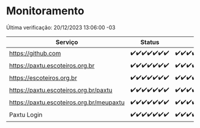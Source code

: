 # Monitoramento

Última verificação: 20/12/2023 13:06:00 -03

|Serviço|Status|Últimas 24h|
|---|---|---|
|https://github.com|<span title="2023-12-13: OK=24">✔️</span><span title="2023-12-14: OK=24">✔️</span><span title="2023-12-15: OK=24">✔️</span><span title="2023-12-16: OK=24">✔️</span><span title="2023-12-17: OK=24">✔️</span><span title="2023-12-18: OK=24">✔️</span><span title="2023-12-19: OK=16">✔️</span>|<span title="19/12/2023 13:07:00 -03 : 200">✔️</span><span title="19/12/2023 14:03:00 -03 : 200">✔️</span><span title="19/12/2023 15:06:00 -03 : 200">✔️</span><span title="19/12/2023 16:02:00 -03 : 200">✔️</span><span title="19/12/2023 17:04:00 -03 : 200">✔️</span><span title="19/12/2023 18:03:00 -03 : 200">✔️</span><span title="19/12/2023 19:03:00 -03 : 200">✔️</span><span title="19/12/2023 20:03:00 -03 : 200">✔️</span><span title="19/12/2023 21:25:00 -03 : 200">✔️</span><span title="19/12/2023 22:28:00 -03 : 200">✔️</span><span title="19/12/2023 23:04:00 -03 : 200">✔️</span><span title="20/12/2023 00:05:00 -03 : 200">✔️</span><span title="20/12/2023 01:06:00 -03 : 200">✔️</span><span title="20/12/2023 02:03:00 -03 : 200">✔️</span><span title="20/12/2023 03:07:00 -03 : 200">✔️</span><span title="20/12/2023 04:03:00 -03 : 200">✔️</span><span title="20/12/2023 05:07:00 -03 : 200">✔️</span><span title="20/12/2023 06:03:00 -03 : 200">✔️</span><span title="20/12/2023 07:04:00 -03 : 200">✔️</span><span title="20/12/2023 08:03:00 -03 : 200">✔️</span><span title="20/12/2023 09:09:00 -03 : 200">✔️</span><span title="20/12/2023 10:04:00 -03 : 200">✔️</span><span title="20/12/2023 11:03:00 -03 : 200">✔️</span><span title="20/12/2023 12:03:00 -03 : 200">✔️</span><span title="20/12/2023 13:06:00 -03 : 200">✔️</span>|
|https://paxtu.escoteiros.org.br|<span title="2023-12-13: OK=24">✔️</span><span title="2023-12-14: OK=24">✔️</span><span title="2023-12-15: OK=24">✔️</span><span title="2023-12-16: OK=24">✔️</span><span title="2023-12-17: OK=24">✔️</span><span title="2023-12-18: OK=24">✔️</span><span title="2023-12-19: OK=16">✔️</span>|<span title="19/12/2023 13:07:00 -03 : 200">✔️</span><span title="19/12/2023 14:03:00 -03 : 200">✔️</span><span title="19/12/2023 15:06:00 -03 : 200">✔️</span><span title="19/12/2023 16:02:00 -03 : 200">✔️</span><span title="19/12/2023 17:04:00 -03 : 200">✔️</span><span title="19/12/2023 18:03:00 -03 : 200">✔️</span><span title="19/12/2023 19:03:00 -03 : 200">✔️</span><span title="19/12/2023 20:03:00 -03 : 200">✔️</span><span title="19/12/2023 21:25:00 -03 : 200">✔️</span><span title="19/12/2023 22:28:00 -03 : 200">✔️</span><span title="19/12/2023 23:04:00 -03 : 200">✔️</span><span title="20/12/2023 00:05:00 -03 : 200">✔️</span><span title="20/12/2023 01:06:00 -03 : 200">✔️</span><span title="20/12/2023 02:03:00 -03 : 200">✔️</span><span title="20/12/2023 03:07:00 -03 : 200">✔️</span><span title="20/12/2023 04:03:00 -03 : 200">✔️</span><span title="20/12/2023 05:07:00 -03 : 200">✔️</span><span title="20/12/2023 06:03:00 -03 : 200">✔️</span><span title="20/12/2023 07:04:00 -03 : 200">✔️</span><span title="20/12/2023 08:03:00 -03 : 200">✔️</span><span title="20/12/2023 09:09:00 -03 : 200">✔️</span><span title="20/12/2023 10:04:00 -03 : 200">✔️</span><span title="20/12/2023 11:03:00 -03 : 200">✔️</span><span title="20/12/2023 12:03:00 -03 : 200">✔️</span><span title="20/12/2023 13:06:00 -03 : 200">✔️</span>|
|https://escoteiros.org.br|<span title="2023-12-13: OK=24">✔️</span><span title="2023-12-14: OK=24">✔️</span><span title="2023-12-15: OK=24">✔️</span><span title="2023-12-16: OK=24">✔️</span><span title="2023-12-17: OK=24">✔️</span><span title="2023-12-18: OK=24">✔️</span><span title="2023-12-19: OK=16">✔️</span>|<span title="19/12/2023 13:07:00 -03 : 200">✔️</span><span title="19/12/2023 14:03:00 -03 : 200">✔️</span><span title="19/12/2023 15:06:00 -03 : 200">✔️</span><span title="19/12/2023 16:02:00 -03 : 200">✔️</span><span title="19/12/2023 17:04:00 -03 : 200">✔️</span><span title="19/12/2023 18:03:00 -03 : 200">✔️</span><span title="19/12/2023 19:03:00 -03 : 200">✔️</span><span title="19/12/2023 20:03:00 -03 : 200">✔️</span><span title="19/12/2023 21:25:00 -03 : 200">✔️</span><span title="19/12/2023 22:28:00 -03 : 200">✔️</span><span title="19/12/2023 23:04:00 -03 : 200">✔️</span><span title="20/12/2023 00:05:00 -03 : 200">✔️</span><span title="20/12/2023 01:06:00 -03 : 200">✔️</span><span title="20/12/2023 02:03:00 -03 : 200">✔️</span><span title="20/12/2023 03:07:00 -03 : 200">✔️</span><span title="20/12/2023 04:03:00 -03 : 200">✔️</span><span title="20/12/2023 05:07:00 -03 : 200">✔️</span><span title="20/12/2023 06:03:00 -03 : 200">✔️</span><span title="20/12/2023 07:04:00 -03 : 200">✔️</span><span title="20/12/2023 08:03:00 -03 : 200">✔️</span><span title="20/12/2023 09:09:00 -03 : 200">✔️</span><span title="20/12/2023 10:04:00 -03 : 200">✔️</span><span title="20/12/2023 11:03:00 -03 : 200">✔️</span><span title="20/12/2023 12:03:00 -03 : 200">✔️</span><span title="20/12/2023 13:06:00 -03 : 200">✔️</span>|
|https://paxtu.escoteiros.org.br/paxtu|<span title="2023-12-13: OK=24">✔️</span><span title="2023-12-14: OK=24">✔️</span><span title="2023-12-15: OK=24">✔️</span><span title="2023-12-16: OK=24">✔️</span><span title="2023-12-17: OK=24">✔️</span><span title="2023-12-18: OK=24">✔️</span><span title="2023-12-19: OK=16">✔️</span>|<span title="19/12/2023 13:07:00 -03 : 200">✔️</span><span title="19/12/2023 14:03:00 -03 : 200">✔️</span><span title="19/12/2023 15:06:00 -03 : 200">✔️</span><span title="19/12/2023 16:02:00 -03 : 200">✔️</span><span title="19/12/2023 17:04:00 -03 : 200">✔️</span><span title="19/12/2023 18:03:00 -03 : 200">✔️</span><span title="19/12/2023 19:03:00 -03 : 200">✔️</span><span title="19/12/2023 20:03:00 -03 : 200">✔️</span><span title="19/12/2023 21:25:00 -03 : 200">✔️</span><span title="19/12/2023 22:28:00 -03 : 200">✔️</span><span title="19/12/2023 23:04:00 -03 : 200">✔️</span><span title="20/12/2023 00:05:00 -03 : 200">✔️</span><span title="20/12/2023 01:06:00 -03 : 200">✔️</span><span title="20/12/2023 02:03:00 -03 : 200">✔️</span><span title="20/12/2023 03:07:00 -03 : 200">✔️</span><span title="20/12/2023 04:03:00 -03 : 200">✔️</span><span title="20/12/2023 05:07:00 -03 : 200">✔️</span><span title="20/12/2023 06:03:00 -03 : 200">✔️</span><span title="20/12/2023 07:04:00 -03 : 200">✔️</span><span title="20/12/2023 08:03:00 -03 : 200">✔️</span><span title="20/12/2023 09:09:00 -03 : 200">✔️</span><span title="20/12/2023 10:04:00 -03 : 200">✔️</span><span title="20/12/2023 11:03:00 -03 : 200">✔️</span><span title="20/12/2023 12:03:00 -03 : 200">✔️</span><span title="20/12/2023 13:06:00 -03 : 200">✔️</span>|
|https://paxtu.escoteiros.org.br/meupaxtu|<span title="2023-12-13: OK=24">✔️</span><span title="2023-12-14: OK=24">✔️</span><span title="2023-12-15: OK=24">✔️</span><span title="2023-12-16: OK=24">✔️</span><span title="2023-12-17: OK=24">✔️</span><span title="2023-12-18: OK=24">✔️</span><span title="2023-12-19: OK=16">✔️</span>|<span title="19/12/2023 13:07:00 -03 : 200">✔️</span><span title="19/12/2023 14:03:00 -03 : 200">✔️</span><span title="19/12/2023 15:06:00 -03 : 200">✔️</span><span title="19/12/2023 16:02:00 -03 : 200">✔️</span><span title="19/12/2023 17:04:00 -03 : 200">✔️</span><span title="19/12/2023 18:03:00 -03 : 200">✔️</span><span title="19/12/2023 19:03:00 -03 : 200">✔️</span><span title="19/12/2023 20:03:00 -03 : 200">✔️</span><span title="19/12/2023 21:25:00 -03 : 200">✔️</span><span title="19/12/2023 22:28:00 -03 : 200">✔️</span><span title="19/12/2023 23:04:00 -03 : 200">✔️</span><span title="20/12/2023 00:05:00 -03 : 200">✔️</span><span title="20/12/2023 01:06:00 -03 : 200">✔️</span><span title="20/12/2023 02:03:00 -03 : 200">✔️</span><span title="20/12/2023 03:07:00 -03 : 200">✔️</span><span title="20/12/2023 04:03:00 -03 : 200">✔️</span><span title="20/12/2023 05:07:00 -03 : 200">✔️</span><span title="20/12/2023 06:03:00 -03 : 200">✔️</span><span title="20/12/2023 07:04:00 -03 : 200">✔️</span><span title="20/12/2023 08:03:00 -03 : 200">✔️</span><span title="20/12/2023 09:09:00 -03 : 200">✔️</span><span title="20/12/2023 10:04:00 -03 : 200">✔️</span><span title="20/12/2023 11:03:00 -03 : 200">✔️</span><span title="20/12/2023 12:03:00 -03 : 200">✔️</span><span title="20/12/2023 13:06:00 -03 : 200">✔️</span>|
|Paxtu Login|<span title="2023-12-13: OK=24">✔️</span><span title="2023-12-14: OK=24">✔️</span><span title="2023-12-15: OK=24">✔️</span><span title="2023-12-16: OK=24">✔️</span><span title="2023-12-17: OK=24">✔️</span><span title="2023-12-18: OK=24">✔️</span><span title="2023-12-19: OK=16">✔️</span>|<span title="19/12/2023 13:07:00 -03 : 200">✔️</span><span title="19/12/2023 14:03:00 -03 : 200">✔️</span><span title="19/12/2023 15:06:00 -03 : 200">✔️</span><span title="19/12/2023 16:02:00 -03 : 200">✔️</span><span title="19/12/2023 17:04:00 -03 : 200">✔️</span><span title="19/12/2023 18:03:00 -03 : 200">✔️</span><span title="19/12/2023 19:03:00 -03 : 200">✔️</span><span title="19/12/2023 20:03:00 -03 : 200">✔️</span><span title="19/12/2023 21:25:00 -03 : 200">✔️</span><span title="19/12/2023 22:28:00 -03 : 200">✔️</span><span title="19/12/2023 23:04:00 -03 : 200">✔️</span><span title="20/12/2023 00:05:00 -03 : 200">✔️</span><span title="20/12/2023 01:06:00 -03 : 200">✔️</span><span title="20/12/2023 02:03:00 -03 : 200">✔️</span><span title="20/12/2023 03:07:00 -03 : 200">✔️</span><span title="20/12/2023 04:03:00 -03 : 200">✔️</span><span title="20/12/2023 05:07:00 -03 : 200">✔️</span><span title="20/12/2023 06:03:00 -03 : 200">✔️</span><span title="20/12/2023 07:04:00 -03 : 200">✔️</span><span title="20/12/2023 08:03:00 -03 : 200">✔️</span><span title="20/12/2023 09:09:00 -03 : 200">✔️</span><span title="20/12/2023 10:04:00 -03 : 200">✔️</span><span title="20/12/2023 11:03:00 -03 : 200">✔️</span><span title="20/12/2023 12:03:00 -03 : 200">✔️</span><span title="20/12/2023 13:06:00 -03 : 200">✔️</span>|
